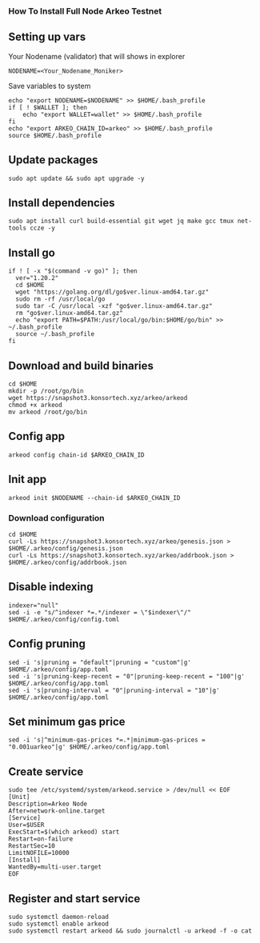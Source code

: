 ### How To Install Full Node Arkeo Testnet

## Setting up vars
Your Nodename (validator) that will shows in explorer
```
NODENAME=<Your_Nodename_Moniker>
```

Save variables to system
```
echo "export NODENAME=$NODENAME" >> $HOME/.bash_profile
if [ ! $WALLET ]; then
	echo "export WALLET=wallet" >> $HOME/.bash_profile
fi
echo "export ARKEO_CHAIN_ID=arkeo" >> $HOME/.bash_profile
source $HOME/.bash_profile
```

## Update packages
```
sudo apt update && sudo apt upgrade -y
```

## Install dependencies
```
sudo apt install curl build-essential git wget jq make gcc tmux net-tools ccze -y
```

## Install go
```
if ! [ -x "$(command -v go)" ]; then
  ver="1.20.2"
  cd $HOME
  wget "https://golang.org/dl/go$ver.linux-amd64.tar.gz"
  sudo rm -rf /usr/local/go
  sudo tar -C /usr/local -xzf "go$ver.linux-amd64.tar.gz"
  rm "go$ver.linux-amd64.tar.gz"
  echo "export PATH=$PATH:/usr/local/go/bin:$HOME/go/bin" >> ~/.bash_profile
  source ~/.bash_profile
fi
```

## Download and build binaries
```
cd $HOME
mkdir -p /root/go/bin
wget https://snapshot3.konsortech.xyz/arkeo/arkeod
chmod +x arkeod
mv arkeod /root/go/bin
```

## Config app
```
arkeod config chain-id $ARKEO_CHAIN_ID
```

## Init app
```
arkeod init $NODENAME --chain-id $ARKEO_CHAIN_ID
```

### Download configuration
```
cd $HOME
curl -Ls https://snapshot3.konsortech.xyz/arkeo/genesis.json > $HOME/.arkeo/config/genesis.json
curl -Ls https://snapshot3.konsortech.xyz/arkeo/addrbook.json > $HOME/.arkeo/config/addrbook.json
```

## Disable indexing
```
indexer="null"
sed -i -e "s/^indexer *=.*/indexer = \"$indexer\"/" $HOME/.arkeo/config/config.toml
```

## Config pruning
```
sed -i 's|pruning = "default"|pruning = "custom"|g' $HOME/.arkeo/config/app.toml
sed -i 's|pruning-keep-recent = "0"|pruning-keep-recent = "100"|g' $HOME/.arkeo/config/app.toml
sed -i 's|pruning-interval = "0"|pruning-interval = "10"|g' $HOME/.arkeo/config/app.toml
```

## Set minimum gas price
```
sed -i 's|^minimum-gas-prices *=.*|minimum-gas-prices = "0.001uarkeo"|g' $HOME/.arkeo/config/app.toml
```

## Create service
```
sudo tee /etc/systemd/system/arkeod.service > /dev/null << EOF
[Unit]
Description=Arkeo Node
After=network-online.target
[Service]
User=$USER
ExecStart=$(which arkeod) start
Restart=on-failure
RestartSec=10
LimitNOFILE=10000
[Install]
WantedBy=multi-user.target
EOF
```

## Register and start service
```
sudo systemctl daemon-reload
sudo systemctl enable arkeod
sudo systemctl restart arkeod && sudo journalctl -u arkeod -f -o cat
```
